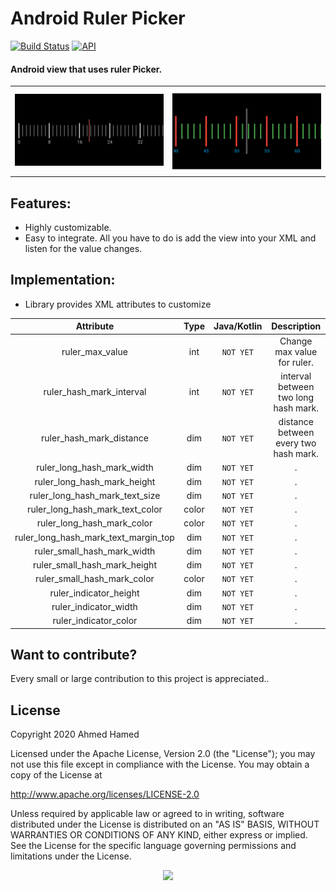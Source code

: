 # Android Ruler Picker

[![Build Status](https://travis-ci.org/kevalpatel2106/android-ruler-picker.svg?branch=master)](https://travis-ci.org/kevalpatel2106/android-ruler-picker) [![API](https://img.shields.io/badge/API-21%2B-orange.svg?style=flat)](https://android-arsenal.com/api?level=14)

#### Android view that uses ruler Picker.
| | |
|:---:|:---:|
|![screenShot_1](/screenshot/Screenshot_20220506_040914.png)|![screenShot_2](/screenshot/Screenshot_20220506_035907.png)



## Features:
- Highly customizable.
- Easy to integrate. All you have to do is add the view into your XML and listen for the value changes.


## Implementation:

- Library provides XML attributes to customize

|Attribute|Type|Java/Kotlin|Description|
|:---:|:---:|:---:|:---:|
|ruler_max_value|int|`NOT YET`|Change max value for ruler.|
|ruler_hash_mark_interval|int|`NOT YET`|interval between two long hash mark.|
|ruler_hash_mark_distance|dim|`NOT YET`|distance between every two hash mark.|
|ruler_long_hash_mark_width|dim|`NOT YET`| .|
|ruler_long_hash_mark_height|dim|`NOT YET`| .|
|ruler_long_hash_mark_text_size|dim|`NOT YET`| .|
|ruler_long_hash_mark_text_color|color|`NOT YET`| .|
|ruler_long_hash_mark_color|color|`NOT YET`| .|
|ruler_long_hash_mark_text_margin_top|dim|`NOT YET`| .|
|ruler_small_hash_mark_width|dim|`NOT YET`| .|
|ruler_small_hash_mark_height|dim|`NOT YET`| .|
|ruler_small_hash_mark_color|color|`NOT YET`| .|
|ruler_indicator_height|dim|`NOT YET`| .|
|ruler_indicator_width|dim|`NOT YET`| .|
|ruler_indicator_color|dim|`NOT YET`| .|


## Want to contribute?
Every small or large contribution to this project is appreciated..


## License
Copyright 2020 Ahmed Hamed

Licensed under the Apache License, Version 2.0 (the "License"); you may not use this file except in compliance with the License. You may obtain a copy of the License at

http://www.apache.org/licenses/LICENSE-2.0

Unless required by applicable law or agreed to in writing, software distributed under the License is distributed on an "AS IS" BASIS, WITHOUT WARRANTIES OR CONDITIONS OF ANY KIND, either express or implied. See the License for the specific language governing permissions and limitations under the License.

<div align="center">
<img src="https://cloud.githubusercontent.com/assets/370176/26526332/03bb8ac2-432c-11e7-89aa-da3cd1c0e9cb.png">
</div>

